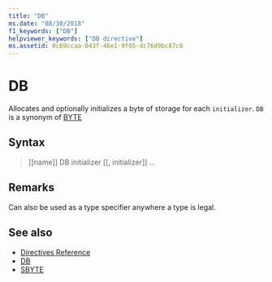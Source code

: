 ```yaml
---
title: "DB"
ms.date: "08/30/2018"
f1_keywords: ["DB"]
helpviewer_keywords: ["DB directive"]
ms.assetid: 0c69ccaa-043f-46e1-9f95-dc76d9bc87c8
---
```

# DB

Allocates and optionally initializes a byte of storage for each `initializer`. `DB` is a synonym of [BYTE](../../assembler/masm/byte-masm.md)

## Syntax

> [[name]] DB initializer [[, initializer]] ...

## Remarks

Can also be used as a type specifier anywhere a type is legal.

## See also

- [Directives Reference](../../assembler/masm/directives-reference.md)
- [DB](../../assembler/masm/db.md)
- [SBYTE](../../assembler/masm/sbyte-masm.md)
